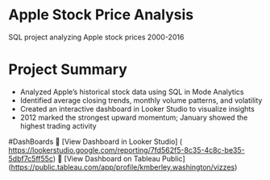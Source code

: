 # Apple Stock Price Analysis
SQL project analyzing Apple stock prices 2000-2016

# Project Summary 

- Analyzed Apple’s historical stock data using SQL in Mode Analytics
- Identified average closing trends, monthly volume patterns, and volatility
- Created an interactive dashboard in Looker Studio to visualize insights
- 2012 marked the strongest upward momentum; January showed the highest trading activity

#DashBoards
🔗 [View Dashboard in Looker Studio] ( https://lookerstudio.google.com/reporting/7fd562f5-8c35-4c8c-be35-5dbf7c5ff55c)
🔗 [View Dashboard on Tableau Public] (https://public.tableau.com/app/profile/kmberley.washington/vizzes)

